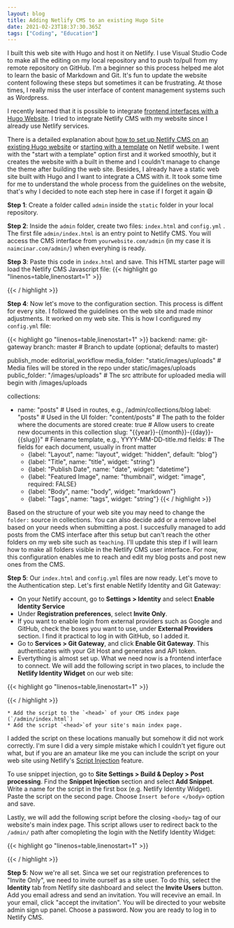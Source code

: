 ```yaml
---
layout: blog
title: Adding Netlify CMS to an existing Hugo Site
date: 2021-02-23T18:37:30.365Z
tags: ["Coding", "Education"]
---
```

I built this web site with Hugo and host it on Netlify. I use Visual Studio Code to make all the editing on my local repository and to push to/pull from my remote repository on GitHub. I'm a beginner so this process helped me alot to learn the basic of Markdown and Git. It's fun to update the website content following these steps but sometimes it can be frustrating. At those times, I really miss the user interface of content management systems such as Wordpress. 

I recently learned that it is possible to integrate [frontend interfaces with a Hugo Website](https://gohugo.io/tools/frontends/). I tried to integrate Netlify CMS with my website since I already use Netlify services. 

There is a detailed explanation about [how to set up Netlify CMS on an existing Hugo website](https://www.netlifycms.org/docs/add-to-your-site/) or [starting with a template](https://www.netlifycms.org/docs/start-with-a-template/) on Netlif website. I went with the "start with a template" option first and it worked smoothly, but it creates the website with a built in theme and I couldn't manage to change the theme after building the web site. Besides, I already have a static web site built with Hugo and I want to integrate a CMS with it. It took some time for me to understand the whole process from the guidelines on the website, that's why I decided to note each step here in case if I forget it again :smile:

**Step 1**: Create a folder called `admin` inside the `static` folder in your local repository.

**Step 2**: Inside the `admin` folder, create two files: `index.html` and `config.yml` . The first file `admin/index.html` is an entry point to Netlify CMS. You will access the CMS interface from `yourwebsite.com/admin` (in my case it is `naimcinar.com/admin/`) when everyhing is ready.

**Step 3**: Paste this code in `index.html` and save. This HTML starter page will load the Netlify CMS Javascript file:
{{< highlight go "linenos=table,linenostart=1" >}}
<!doctype html>
<html>
<head>
  <meta charset="utf-8" />
  <meta name="viewport" content="width=device-width, initial-scale=1.0" />
  <title>Content Manager</title>
</head>
<body>
  <!-- Include the script that builds the page and powers Netlify CMS -->
  <script src="https://unpkg.com/netlify-cms@^2.0.0/dist/netlify-cms.js"></script>
</body>
</html>
{{< / highlight >}}

**Step 4**: Now let's move to the configuration section. This process is diffent for every site. I followed the guidelines on the web site and made minor adjustments. It worked on my web site. This is how I configured my `config.yml` file:

{{< highlight go "linenos=table,linenostart=1" >}}
backend:
  name: git-gateway
  branch: master # Branch to update (optional; defaults to master)

publish_mode: editorial_workflow
media_folder: "static/images/uploads" # Media files will be stored in the repo under static/images/uploads
public_folder: "/images/uploads" # The src attribute for uploaded media will begin with /images/uploads

collections:
  - name: "posts" # Used in routes, e.g., /admin/collections/blog
    label: "posts" # Used in the UI
    folder: "content/posts" # The path to the folder where the documents are stored
    create: true # Allow users to create new documents in this collection
    slug: "{{year}}-{{month}}-{{day}}-{{slug}}" # Filename template, e.g., YYYY-MM-DD-title.md
    fields: # The fields for each document, usually in front matter
      - {label: "Layout", name: "layout", widget: "hidden", default: "blog"}
      - {label: "Title", name: "title", widget: "string"}
      - {label: "Publish Date", name: "date", widget: "datetime"}
      - {label: "Featured Image", name: "thumbnail", widget: "image", required: FALSE}
      - {label: "Body", name: "body", widget: "markdown"}
      - {label: "Tags", name: "tags", widget: "string"}
{{< / highlight >}}

Based on the structure of your web site you may need to change the `folder:` source in collections. You can also decide add or a remove label based on your needs when submitting a post. I succesfully managed to add posts from the CMS interface after this setup but can't reach the other folders on my web site such as `teaching`. I'll update this step if I will learn how to make all folders visible in the Netlify CMS user interface. For now, this configuration enables me to reach and edit my blog posts and post new ones from the CMS.

**Step 5**: Our `index.html` and `config.yml` files are now ready. Let's move to the Authentication step. Let's first enable Netlify Identity and Git Gateway:
* On your Netlify account, go to **Settings > Identity** and select **Enable Identity Service**
* Under **Registration preferences**, select **Invite Only**.
* If you want to enable login from external providers such as Google and GitHub, check the boxes you want to use,  under **External Providers** section. I find it practical to log in with GitHub, so I added it. 
* Go to **Services > Git Gateway**, and click **Enable Git Gateway**. This authenticates with your Git Host and generates and APi token.
* Evertything is almost set up. What we need now is a frontend interface to connect. We will add the following script in two places, to include the **Netlify Identity Widget** on our web site:

{{< highlight go "linenos=table,linenostart=1" >}}
<script src="https://identity.netlify.com/v1/netlify-identity-widget.js"></script>
{{< / highlight >}}

    * Add the script to the `<head>` of your CMS index page (`/admin/index.html`)
    * Add the script `<head>`of your site's main index page.

I added the script on these locations manually but somehow it did not work correctly. I'm sure I did a very simple mistake which I couldn't yet figure out what, but if you are an amateur like me you can include the script on your web site using Netlify's [Script Injection](https://docs.netlify.com/site-deploys/post-processing/snippet-injection/) feature.  

To use snippet injection, go to **Site Settings > Build & Deploy > Post processing**. Find the **Snippet Injection** section and select **Add Snippet**. Write a name for the script in the first box (e.g. Netlify Identity Widget). Paste the script on the second page. Choose `Insert before </body>` option and save. 

Lastly, we will add the following script before the closing `<body>` tag of our website's main index page. This script allows user to redirect back to the `/admin/` path after comopleting the login with the Netlify Identity Widget:

{{< highlight go "linenos=table,linenostart=1" >}}
<script>
  if (window.netlifyIdentity) {
    window.netlifyIdentity.on("init", user => {
      if (!user) {
        window.netlifyIdentity.on("login", () => {
          document.location.href = "/admin/";
        });
      }
    });
  }
</script>
{{< / highlight >}}

**Step 5**: Now we're all set. Sinca we set our registration preferences to "Invite Only", we need to invite ourself as a site user. To do this, select the **Identity** tab from Netlify site dashboard and select the **Invite Users** button. Add you email adress and send an invitation. You will recevive an email. In your email, click "accept the invitation". You will be directed to your website admin sign up panel. Choose a password. Now you are ready to log in to Netlify CMS.